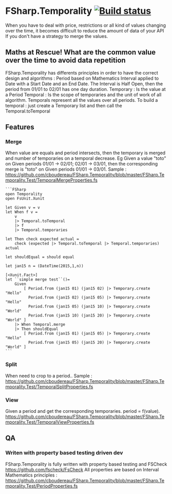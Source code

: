# FSharp.Temporality [![Build status](https://ci.appveyor.com/api/projects/status/ejj6vrx6x69aojey?svg=true)](https://ci.appveyor.com/project/cboudereau/fsharp-temporality)

When you have to deal with price, restrictions or all kind of values changing over the time, it becomes difficult to reduce the amount of data of your API If you don't have a strategy to merge the values.

## Maths at Rescue! What are the common value over the time to avoid data repetition
FSharp.Temporality has differents principles in order to have the correct design and algorithms : 
Period based on Mathematics Interval applied to Date with a Start Date and an End Date. The Interval is Half Open, then the period from 01/01 to 02/01 has one day duration.
Temporary : Is the value at a Period
Temporal : Is the scope of temporaries and the unit of work of all algorithm. Temporals represent all the values over all periods.
To build a temporal : just create a Temporary list and then call the Temporal.toTemporal
 
## Features
### Merge
When value are equals and period intersects, then the temporary is merged and number of temporaries on a temporal decrease. Eg Given a value "toto" on Given periods 01/01 -> 02/01; 02/01 -> 03/01, then the corresponding merge is "toto" on Given periods 01/01 -> 03/01. Sample : https://github.com/cboudereau/FSharp.Temporality/blob/master/FSharp.Temporality.Test/TemporalMergeProperties.fs

	```FSharp
	open Temporality
	open FsUnit.Xunit

	let Given v = v
	let When f v = 
		v 
		|> Temporal.toTemporal 
		|> f 
		|> Temporal.temporaries

	let Then check expected actual = 
		check (expected |> Temporal.toTemporal |> Temporal.temporaries) actual

	let shouldEqual = should equal

	let jan15 n = (DateTime(2015,1,n))

	[<Xunit.Fact>]
	let ``simple merge test``()=
		Given 
			[ Period.from (jan15 01) (jan15 02) |> Temporary.create "Hello"
			  Period.from (jan15 02) (jan15 05) |> Temporary.create "Hello"
			  Period.from (jan15 05) (jan15 10) |> Temporary.create "World"
			  Period.from (jan15 10) (jan15 20) |> Temporary.create "World" ]
		|> When Temporal.merge
		|> Then shouldEqual
			[ Period.from (jan15 01) (jan15 05) |> Temporary.create "Hello"
			  Period.from (jan15 05) (jan15 20) |> Temporary.create "World" ]
	```

### Split
When need to crop to a period.. Sample : https://github.com/cboudereau/FSharp.Temporality/blob/master/FSharp.Temporality.Test/TemporalSplitProperties.fs

### View
Given a period and get the corresponding temporaries. period = f(value). https://github.com/cboudereau/FSharp.Temporality/blob/master/FSharp.Temporality.Test/TemporalViewProperties.fs

## QA
### Writen with property based testing driven dev
FSharp.Temporality is fully written with property based testing and FSCheck https://github.com/fscheck/FsCheck
All properties are based on Interval Mathematics principles : https://github.com/cboudereau/FSharp.Temporality/blob/master/FSharp.Temporality.Test/PeriodProperties.fs
